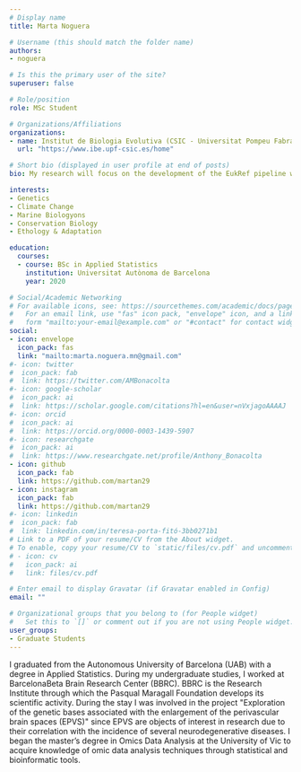 ```yaml
---
# Display name
title: Marta Noguera

# Username (this should match the folder name)
authors:
- noguera

# Is this the primary user of the site?
superuser: false

# Role/position
role: MSc Student

# Organizations/Affiliations
organizations:
- name: Institut de Biologia Evolutiva (CSIC - Universitat Pompeu Fabra)
  url: "https://www.ibe.upf-csic.es/home"

# Short bio (displayed in user profile at end of posts)
bio: My research will focus on the development of the EukRef pipeline with a particular focus on developing phylogenetic tools.

interests:
- Genetics
- Climate Change
- Marine Biologyons
- Conservation Biology
- Ethology & Adaptation

education:
  courses:
  - course: BSc in Applied Statistics
    institution: Universitat Autònoma de Barcelona
    year: 2020

# Social/Academic Networking
# For available icons, see: https://sourcethemes.com/academic/docs/page-builder/#icons
#   For an email link, use "fas" icon pack, "envelope" icon, and a link in the
#   form "mailto:your-email@example.com" or "#contact" for contact widget.
social:
- icon: envelope
  icon_pack: fas
  link: "mailto:marta.noguera.mn@gmail.com"
#- icon: twitter
#  icon_pack: fab
#  link: https://twitter.com/AMBonacolta
#- icon: google-scholar
#  icon_pack: ai
#  link: https://scholar.google.com/citations?hl=en&user=nVxjagoAAAAJ
#- icon: orcid
#  icon_pack: ai
#  link: https://orcid.org/0000-0003-1439-5907
#- icon: researchgate
#  icon_pack: ai
#  link: https://www.researchgate.net/profile/Anthony_Bonacolta
- icon: github
  icon_pack: fab
  link: https://github.com/martan29
- icon: instagram
  icon_pack: fab
  link: https://github.com/martan29
#- icon: linkedin
#  icon_pack: fab
#  link: linkedin.com/in/teresa-porta-fitó-3bb0271b1
# Link to a PDF of your resume/CV from the About widget.
# To enable, copy your resume/CV to `static/files/cv.pdf` and uncomment the lines below.
# - icon: cv
#   icon_pack: ai
#   link: files/cv.pdf

# Enter email to display Gravatar (if Gravatar enabled in Config)
email: ""

# Organizational groups that you belong to (for People widget)
#   Set this to `[]` or comment out if you are not using People widget.
user_groups:
- Graduate Students
---
```


I graduated from the Autonomous University of Barcelona (UAB) with a degree in Applied Statistics. During my undergraduate studies, I worked at BarcelonaBeta Brain Research Center (BBRC). BBRC is the Research Institute through which the Pasqual Maragall Foundation develops its scientific activity. During the stay I was involved in the project "Exploration of the genetic bases associated with the enlargement of the perivascular brain spaces (EPVS)" since EPVS are objects of interest in research due to their correlation with the incidence of several neurodegenerative diseases. I began the master’s degree in Omics Data Analysis at the University of Vic to acquire knowledge of omic data analysis techniques through statistical and bioinformatic tools.
